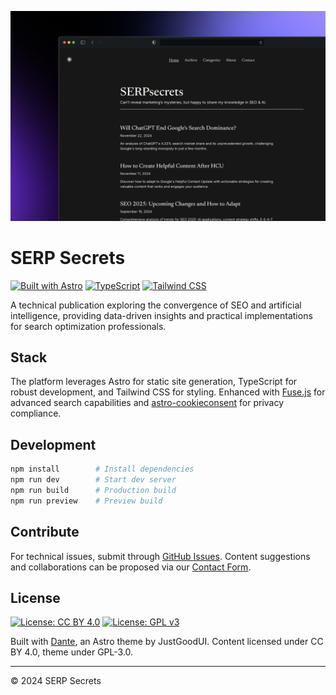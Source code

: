 ![Cover Image](https://github.com/filippodanesi/serp-secrets.com/blob/main/public/36shots_so.png)

# SERP Secrets

[![Built with Astro](https://img.shields.io/badge/Built%20with-Astro-171717.svg?style=for-the-badge&logo=astro&logoColor=F2F1EC)](https://astro.build)
[![TypeScript](https://img.shields.io/badge/TypeScript-171717?style=for-the-badge&logo=typescript&logoColor=F2F1EC)](https://www.typescriptlang.org/)
[![Tailwind CSS](https://img.shields.io/badge/Tailwind_CSS-171717?style=for-the-badge&logo=tailwind-css&logoColor=F2F1EC)](https://tailwindcss.com/)

A technical publication exploring the convergence of SEO and artificial intelligence, providing data-driven insights and practical implementations for search optimization professionals.

## Stack

The platform leverages Astro for static site generation, TypeScript for robust development, and Tailwind CSS for styling. Enhanced with [Fuse.js](https://www.fusejs.io/) for advanced search capabilities and [astro-cookieconsent](https://github.com/jop-software/astro-cookieconsent) for privacy compliance.

## Development

```bash
npm install        # Install dependencies
npm run dev        # Start dev server
npm run build      # Production build
npm run preview    # Preview build
```

## Contribute

For technical issues, submit through [GitHub Issues](https://github.com/JustGoodUI/dante-astro-theme/issues). Content suggestions and collaborations can be proposed via our [Contact Form](https://www.serp-secrets.com/contact).

## License

[![License: CC BY 4.0](https://img.shields.io/badge/License-CC_BY_4.0-171717?style=for-the-badge&logoColor=F2F1EC)](https://creativecommons.org/licenses/by/4.0/)
[![License: GPL v3](https://img.shields.io/badge/License-GPLv3-171717?style=for-the-badge&logoColor=F2F1EC)](https://www.gnu.org/licenses/gpl-3.0)

Built with [Dante](https://justgoodui.com/), an Astro theme by JustGoodUI. Content licensed under CC BY 4.0, theme under GPL-3.0.

---

© 2024 SERP Secrets
